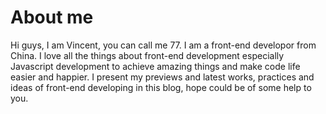 # About me

Hi guys, I am Vincent, you can call me 77. I am a front-end developor from China. I love all the things about front-end development especially Javascript development to achieve amazing things and make code life easier and happier. I present my previews and latest works, practices and ideas of front-end developing in this blog, hope could be of some help to you. 